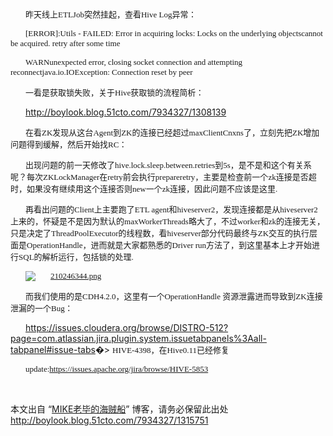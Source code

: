 <p style="text-indent:24px;"><span style="font-size:13px;font-family:'宋体';">昨天线上</span><span style="font-size:13px;font-family:consolas;">ETLJob</span><span style="font-size:13px;font-family:'宋体';">突然挂起，查看</span><span style="font-size:13px;font-family:consolas;">Hive Log</span><span style="font-size:13px;font-family:'宋体';">异常：</span></p>
<p style="text-indent:24px;"><span style="font-size:13px;font-family:consolas;">[ERROR]:Utils - FAILED: Error in acquiring locks: Locks on the underlying objectscannot be acquired. retry after some time</span></p>
<p style="text-indent:24px;"><span style="font-size:13px;font-family:consolas;">WARNunexpected error, closing socket connection and attempting reconnectjava.io.IOException: Connection reset by peer</span></p>
<p style="text-indent:24px;"><span style="font-size:13px;font-family:'宋体';">一看是获取锁失败，关于</span><span style="font-size:13px;font-family:consolas;">Hive</span><span style="font-size:13px;font-family:'宋体';">获取锁的流程简析：</span></p>
<p style="text-indent:24px;"><a href="http://boylook.blog.51cto.com/7934327/1308139" target="_blank">http://boylook.blog.51cto.com/7934327/1308139</a></p>
<p style="text-indent:24px;"><span style="font-size:13px;font-family:'宋体';">在看</span><span style="font-size:13px;font-family:consolas;">ZK</span><span style="font-size:13px;font-family:'宋体';">发现从这台</span><span style="font-size:13px;font-family:consolas;">Agent</span><span style="font-size:13px;font-family:'宋体';">到</span><span style="font-size:13px;font-family:consolas;">ZK</span><span style="font-size:13px;font-family:'宋体';">的连接已经超过</span><span style="font-size:13px;font-family:consolas;">maxClientCnxns</span><span style="font-size:13px;font-family:'宋体';">了，立刻先把</span><span style="font-size:13px;font-family:consolas;">ZK</span><span style="font-size:13px;font-family:'宋体';">增加问题得到缓解，然后开始找</span><span style="font-size:13px;font-family:consolas;">RC</span><span style="font-size:13px;font-family:'宋体';">：</span></p>
<p style="text-indent:24px;"><span style="font-size:13px;font-family:'宋体';">出现问题的前一天修改了</span><span style="font-size:13px;font-family:consolas;">hive.lock.sleep.between.retries</span><span style="font-size:13px;font-family:'宋体';">到</span><span style="font-size:13px;font-family:consolas;">5s</span><span style="font-size:13px;font-family:'宋体';">，是不是和这个有关系呢？每次</span><span style="font-size:13px;font-family:consolas;">ZKLockManager</span><span style="font-size:13px;font-family:'宋体';">在</span><span style="font-size:13px;font-family:consolas;">retry</span><span style="font-size:13px;font-family:'宋体';">前会执行</span><span style="font-size:13px;font-family:consolas;">prepareretry</span><span style="font-size:13px;font-family:'宋体';">，主要是检查前一个</span><span style="font-size:13px;font-family:consolas;">zk</span><span style="font-size:13px;font-family:'宋体';">连接是否超时，如果没有继续用这个连接否则</span><span style="font-size:13px;font-family:consolas;">new</span><span style="font-size:13px;font-family:'宋体';">一个</span><span style="font-size:13px;font-family:consolas;">zk</span><span style="font-size:13px;font-family:'宋体';">连接，因此问题不应该是这里</span><span style="font-size:13px;font-family:consolas;">.</span></p>
<p style="text-indent:24px;"><span style="font-size:13px;font-family:'宋体';">再看出问题的</span><span style="font-size:13px;font-family:consolas;">Client</span><span style="font-size:13px;font-family:'宋体';">上主要跑了</span><span style="font-size:13px;font-family:consolas;">ETL agent</span><span style="font-size:13px;font-family:'宋体';">和</span><span style="font-size:13px;font-family:consolas;">hiveserver2</span><span style="font-size:13px;font-family:'宋体';">，发现连接都是从</span><span style="font-size:13px;font-family:consolas;">hiveserver2</span><span style="font-size:13px;font-family:'宋体';">上来的，怀疑是不是因为默认的</span><span style="font-size:13px;font-family:consolas;">maxWorkerThreads</span><span style="font-size:13px;font-family:'宋体';">略大了，不过</span><span style="font-size:13px;font-family:consolas;">worker</span><span style="font-size:13px;font-family:'宋体';">和</span><span style="font-size:13px;font-family:consolas;">zk</span><span style="font-size:13px;font-family:'宋体';">的连接无关，只是决定了</span><span style="font-size:13px;font-family:consolas;">ThreadPoolExecutor</span><span style="font-size:13px;font-family:'宋体';">的线程数，看</span><span style="font-size:13px;font-family:consolas;">hiveserver</span><span style="font-size:13px;font-family:'宋体';">部分代码最终与</span><span style="font-size:13px;font-family:consolas;">ZK</span><span style="font-size:13px;font-family:'宋体';">交互的执行层面是</span><span style="font-size:13px;font-family:consolas;">OperationHandle</span><span style="font-size:13px;font-family:'宋体';">，进而就是大家都熟悉的</span><span style="font-size:13px;font-family:consolas;">Driver run</span><span style="font-size:13px;font-family:'宋体';">方法了，到这里基本上才开始进行</span><span style="font-size:13px;font-family:consolas;">SQL</span><span style="font-size:13px;font-family:'宋体';">的解析运行，包括锁的处理</span><span style="font-size:13px;font-family:consolas;">.</span></p>
<p style="text-indent:24px;"><span style="font-size:13px;font-family:consolas;"><a href="http://img1.51cto.com/attachment/201310/210246344.png" target="_blank"><img onload="if(this.width>650) this.width=650;" src="http://img1.51cto.com/attachment/201310/210246344.png" title="还.png" alt="210246344.png"></a></span></p>
<p style="text-indent:24px;"><span style="font-size:13px;font-family:'宋体';">而我们使用的是</span><span style="font-size:13px;font-family:consolas;">CDH4.2.0</span><span style="font-size:13px;font-family:'宋体';">，这里有一个</span><span style="font-size:13px;font-family:consolas;">OperationHandle </span><span style="font-size:13px;font-family:'宋体';">资源泄露进而导致到</span><span style="font-size:13px;font-family:consolas;">ZK</span><span style="font-size:13px;font-family:'宋体';">连接泄漏的一个</span><span style="font-size:13px;font-family:consolas;">Bug</span><span style="font-size:13px;font-family:'宋体';">：</span></p>
<p style="text-indent:24px;"><a href="https://issues.cloudera.org/browse/DISTRO-512?page=com.atlassian.jira.plugin.system.issuetabpanels%3Aall-tabpanel#issue-tabs" target="_blank">https://issues.cloudera.org/browse/DISTRO-512?page=com.atlassian.jira.plugin.system.issuetabpanels%3Aall-tabpanel#issue-tabs</a>&#xfffd;&gt; <span style="font-size:13px;font-family:consolas;">HIVE-4398</span><span style="font-size:13px;font-family:'宋体';">，在</span><span style="font-size:13px;font-family:consolas;">Hive0.11</span><span style="font-size:13px;font-family:'宋体';">已经修复</span></p>
<p style="text-indent:24px;"><span style="font-size:13px;font-family:'宋体';">update:<a href="https://issues.apache.org/jira/browse/HIVE-5853" style="font-family:'宋体';font-size:13px;text-indent:24px;">https://issues.apache.org/jira/browse/HIVE-5853</a></span></p>
<p><br></p>
<p>本文出自 “<a href="http://boylook.blog.51cto.com">MIKE老毕的海贼船</a>” 博客，请务必保留此出处<a href="http://boylook.blog.51cto.com/7934327/1315751">http://boylook.blog.51cto.com/7934327/1315751</a></p>
